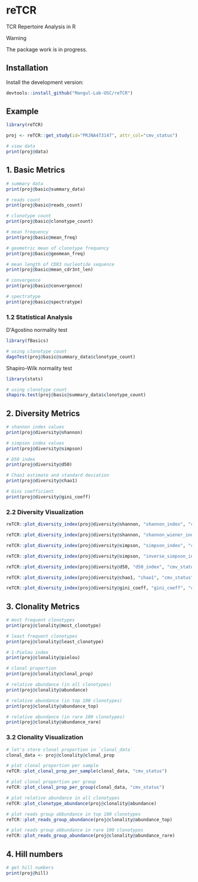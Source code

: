 # reTCR

TCR Repertoire Analysis in R

> [!WARNING]
> The package work is in progress.

## Installation

Install the development version:

```r
devtools::install_github("Mangul-Lab-USC/reTCR")
```

## Example

```r
library(reTCR)

proj <- reTCR::get_study(id="PRJNA473147", attr_col="cmv_status")

# view data
print(proj@data)
```

## 1. Basic Metrics

```r
# summary data
print(proj@basic@summary_data)

# reads count
print(proj@basic@reads_count)

# clonotype count
print(proj@basic@clonotype_count)

# mean frequency
print(proj@basic@mean_freq)

# geometric mean of clonotype frequency
print(proj@basic@geomean_freq)

# mean length of CDR3 nucleotide sequence
print(proj@basic@mean_cdr3nt_len)

# convergence
print(proj@basic@convergence)

# spectratype
print(proj@basic@spectratype)
```

### 1.2 Statistical Analysis

D'Agostino normality test

```r
library(fBasics)

# using clonotype count
dagoTest(proj@basic@summary_data$clonotype_count)
```

Shapiro-Wilk normality test

```r
library(stats)

# using clonotype count
shapiro.test(proj@basic@summary_data$clonotype_count)
```

## 2. Diversity Metrics

```r
# shannon index values
print(proj@diversity@shannon)

# simpson index values
print(proj@diversity@simpson)

# D50 index
print(proj@diversity@d50)

# Chao1 estimate and standard deviation
print(proj@diversity@chao1)

# Gini coefficient
print(proj@diversity@gini_coeff)
```

### 2.2 Diversity Visualization

```r
reTCR::plot_diversity_index(proj@diversity@shannon, "shannon_index", "cmv_status")

reTCR::plot_diversity_index(proj@diversity@shannon, "shannon_wiener_index", "cmv_status")

reTCR::plot_diversity_index(proj@diversity@simpson, "simpson_index", "cmv_status")

reTCR::plot_diversity_index(proj@diversity@simpson, "inverse_simpson_index", "cmv_status")

reTCR::plot_diversity_index(proj@diversity@d50, "d50_index", "cmv_status")

reTCR::plot_diversity_index(proj@diversity@chao1, "chao1", "cmv_status")

reTCR::plot_diversity_index(proj@diversity@gini_coeff, "gini_coeff", "cmv_status")
```

## 3. Clonality Metrics

```r
# most frequent clonotypes
print(proj@clonality@most_clonotype)

# least frequent clonotypes
print(proj@clonality@least_clonotype)

# 1-Pielou index
print(proj@clonality@pielou)

# clonal proportion
print(proj@clonality@clonal_prop)

# relative abundance (in all clonotypes)
print(proj@clonality@abundance)

# relative abundance (in top 100 clonotypes)
print(proj@clonality@abundance_top)

# relative abundance (in rare 100 clonotypes)
print(proj@clonality@abundance_rare)
```

### 3.2 Clonality Visualization

```r
# let's store clonal proportion in `clonal_data`
clonal_data <- proj@clonality@clonal_prop

# plot clonal proportion per sample
reTCR::plot_clonal_prop_per_sample(clonal_data, "cmv_status")

# plot clonal proportion per group
reTCR::plot_clonal_prop_per_group(clonal_data, "cmv_status")

# plot relative abundance in all clonotypes
reTCR::plot_clonotype_abundance(proj@clonality@abundance)

# plot reads group abbundance in top 100 clonotypes
reTCR::plot_reads_group_abundance(proj@clonality@abundance_top)

# plot reads group abbundance in rare 100 clonotypes
reTCR::plot_reads_group_abundance(proj@clonality@abundance_rare)
```

## 4. Hill numbers

```r
# get hill numbers
print(proj@hill)
```

